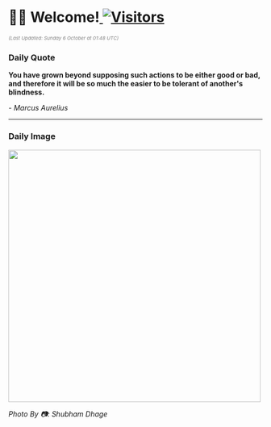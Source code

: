 <h1>👋🏽 Welcome!<a href="https://github.com/OmitNomis/"> <img src="https://visitor-badge.laobi.icu/badge?page_id=OmitNomis" alt="Visitors"></a></h1>

<i><p style="font-size: 0.6rem; color:gray">(Last Updated: Sunday 6 October at 01:48 UTC)</p></i>

<h3> Daily Quote </h3>
<b><p>You have grown beyond supposing such actions to be either good or bad, and therefore it will be so much the easier to be tolerant of another&#39;s blindness.</p></b>
<i><caption style="font-size: 0.8rem; color:gray;">- Marcus Aurelius</caption></i>


<hr>

<h3>Daily Image</h3>
<a href="https://images.unsplash.com/photo-1727755708630-79c8384e216a?crop=entropy&cs=srgb&fm=jpg&ixid=M3w2MjM3MzF8MHwxfHJhbmRvbXx8fHx8fHx8fDE3MjgxNzkyOTR8&ixlib=rb-4.0.3&q=85" target="_blank"><img style="height:500px;" src=https://images.unsplash.com/photo-1727755708630-79c8384e216a?crop=entropy&cs=srgb&fm=jpg&ixid=M3w2MjM3MzF8MHwxfHJhbmRvbXx8fHx8fHx8fDE3MjgxNzkyOTR8&ixlib=rb-4.0.3&q=85"/></a>

<i><caption style="font-size: 0.8rem; color:gray;"> Photo By 📷: Shubham Dhage</caption></i>

